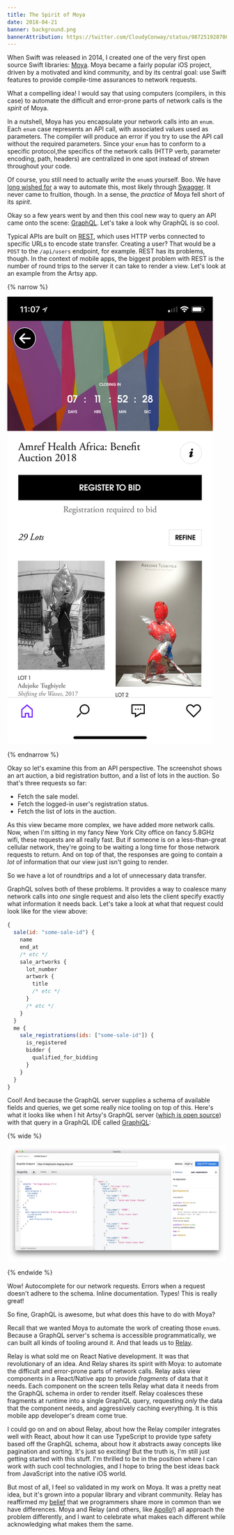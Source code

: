 ```yaml
---
title: The Spirit of Moya
date: 2018-04-21
banner: background.png
bannerAttribution: https://twitter.com/CloudyConway/status/987251928706027520
---
```


When Swift was released in 2014, I created one of the very first open source Swift libraries: [Moya][]. Moya became a fairly popular iOS project, driven by a motivated and kind community, and by its central goal: use Swift features to provide compile-time assurances to network requests.

What a compelling idea! I would say that using computers (compilers, in this case) to automate the difficult and error-prone parts of network calls is the _spirit_ of Moya.

In a nutshell, Moya has you encapsulate your network calls into an `enum`. Each `enum` case represents an API call, with associated values used as parameters. The compiler will produce an error if you try to use the API call without the required parameters. Since your `enum` has to conform to a specific protocol,the specifics of the network calls (HTTP verb, parameter encoding, path, headers) are centralized in one spot instead of strewn throughout your code.

Of course, you still need to actually _write_ the `enum`s yourself. Boo. We have [long wished for](https://github.com/Moya/Moya/issues/73) a way to automate this, most likely through [Swagger](https://swagger.io). It never came to fruition, though. In a sense, the _practice_ of Moya fell short of its _spirit_.

Okay so a few years went by and then this cool new way to query an API came onto the scene: [GraphQL][]. Let's take a look why GraphQL is so cool.

Typical APIs are built on [REST][], which uses HTTP verbs connected to specific URLs to encode state transfer. Creating a user? That would be a `POST` to the `/api/users` endpoint, for example. REST has its problems, though. In the context of mobile apps, the biggest problem with REST is the number of round trips to the server it can take to render a view. Let's look at an example from the Artsy app.

{% narrow %}

![A screenshot of the Artsy iOS app](artsy.png)

{% endnarrow %}

Okay so let's examine this from an API perspective. The screenshot shows an art auction, a bid registration button, and a list of lots in the auction. So that's three requests so far:

- Fetch the sale model.
- Fetch the logged-in user's registration status.
- Fetch the list of lots in the auction.

As this view became more complex, we have added more network calls. Now, when I'm sitting in my fancy New York City office on fancy 5.8GHz wifi, these requests are all really fast. But if someone is on a less-than-great cellular network, they're going to be waiting a long time for those network requests to return. And on top of that, the responses are going to contain a _lot_ of information that our view just isn't going to render.

So we have a lot of roundtrips and a lot of unnecessary data transfer.

GraphQL solves both of these problems. It provides a way to coalesce many network calls into _one_ single request and also lets the client specify exactly what information it needs back. Let's take a look at what that request could look like for the view above:

```js
{
  sale(id: "some-sale-id") {
    name
    end_at
    /* etc */
    sale_artworks {
      lot_number
      artwork {
        title
        /* etc */
      }
      /* etc */
    }
  }
  me {
    sale_registrations(ids: ["some-sale-id"]) {
      is_registered
      bidder {
        qualified_for_bidding
      }
    }
  }
}
```

Cool! And because the GraphQL server supplies a schema of available fields and queries, we get some really nice tooling on top of this. Here's what it looks like when I hit Artsy's GraphQL server ([which is open source][metaphysics]) with that query in a GraphQL IDE called [GraphiQL][]:

{% wide %}

![A screenshot of an Artsy GraphQL request](graphiql.png)

{% endwide %}

Wow! Autocomplete for our network requests. Errors when a request doesn't adhere to the schema. Inline documentation. Types! This is really great!

So fine, GraphQL is awesome, but what does this have to do with Moya?

Recall that we wanted Moya to automate the work of creating those `enum`s. Because a GraphQL server's schema is accessible programmatically, we can built all kinds of tooling around it. And that leads us to [Relay][].

Relay is what sold me on React Native development. It was that revolutionary of an idea. And Relay shares its spirit with Moya: to automate the difficult and error-prone parts of network calls. Relay asks view components in a React/Native app to provide _fragments_ of data that it needs. Each component on the screen tells Relay what data it needs from the GraphQL schema in order to render itself. Relay coalesces these fragments at runtime into a single GraphQL query, requesting _only_ the data that the component needs, and aggressively caching everything. It is this mobile app developer's dream come true.

I could go on and on about Relay, about how the Relay compiler integrates well with React, about how it can use TypeScript to provide type safety based off the GraphQL schema, about how it abstracts away concepts like pagination and sorting. It's just so exciting! But the truth is, I'm still just getting started with this stuff. I'm thrilled to be in the position where I can work with such cool technologies, and I hope to bring the best ideas back from JavaScript into the native iOS world.

But most of all, I feel so validated in my work on Moya. It was a pretty neat idea, but it's grown into a popular library and vibrant community. Relay has reaffirmed my [belief][] that we programmers share more in common than we have differences. Moya and Relay (and others, like [Apollo][]!) all approach the problem differently, and I want to celebrate what makes each different while acknowledging what makes them the same.

[Moya]: https://github.com/Moya/Moya
[GraphQL]: http://graphql.org
[REST]: https://en.wikipedia.org/wiki/Representational_state_transfer
[metaphysics]: https://github.com/artsy/metaphysics
[GraphiQL]: https://github.com/graphql/graphiql
[Relay]: https://facebook.github.io/relay/
[belief]: /blog/coding-interview-take-home-challenges/
[Apollo]: https://www.apollographql.com
